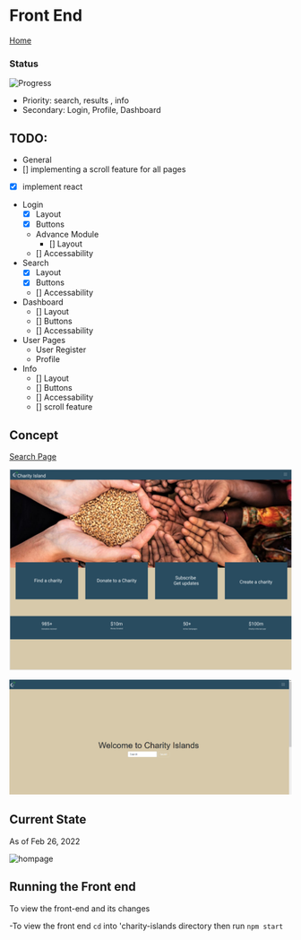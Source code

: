 # Front End

[Home](index.md)

### Status

![Progress](https://progress-bar.dev/25/?scale=100&title=progress&width=1000&color=856A5D&suffix=%)

- Priority: search, results , info
- Secondary: Login, Profile, Dashboard

## TODO:

- General
- [] implementing a scroll feature for all pages
- [x] implement react

- Login
  - [x] Layout
  - [x] Buttons
  - Advance Module
    - [] Layout
  - [] Accessability
- Search
  - [x] Layout
  - [x] Buttons
  - [] Accessability
- Dashboard
  - [] Layout
  - [] Buttons
  - [] Accessability
- User Pages
  - User Register
  - Profile
- Info
  - [] Layout
  - [] Buttons
  - [] Accessability
  - [] scroll feature

## Concept

[Search Page](https://www.figma.com/file/ejM9JzxSq7JNJLOYpriYkw/Charity-Islands?node-id=0%3A1)

![Landing Page](./misc/landing_page.png)

![Chairty Info Page](./misc/Search_Page.PNG)

## Current State

As of Feb 26, 2022

![hompage](https://user-images.githubusercontent.com/35849655/155729335-00283833-dbb3-4ca0-893a-5186119b6b58.gif)

## Running the Front end

To view the front-end and its changes

-To view the front end `cd` into 'charity-islands directory then run `npm start`
